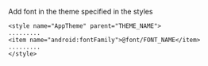 Add font in the theme specified in the styles

    <style name="AppTheme" parent="THEME_NAME">
    .........
    <item name="android:fontFamily">@font/FONT_NAME</item> 
    .........
    </style>
